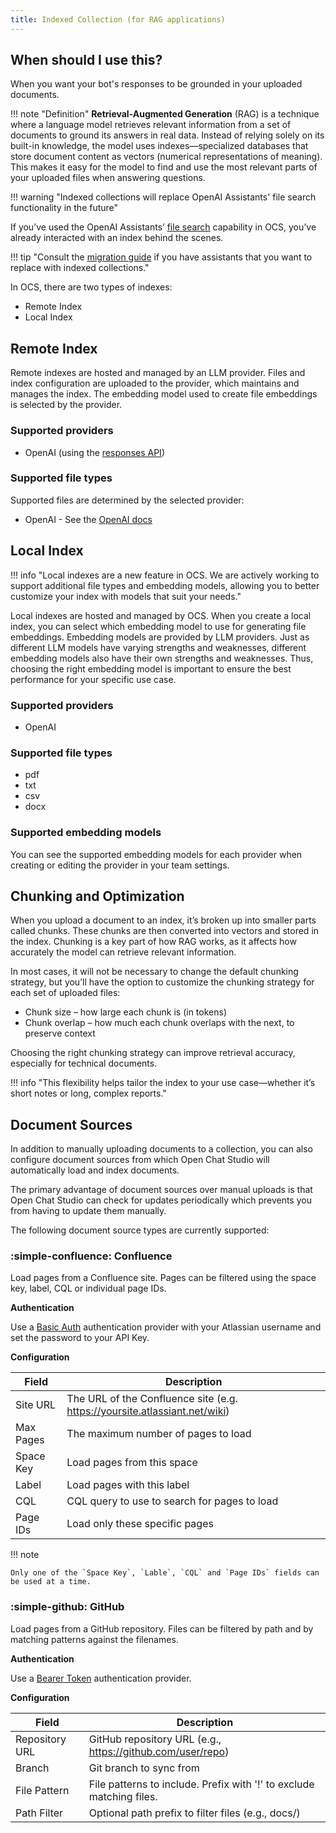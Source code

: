 ```yaml
---
title: Indexed Collection (for RAG applications)
---
```


## When should I use this?
When you want your bot's responses to be grounded in your uploaded documents.

!!! note "Definition"
    **Retrieval-Augmented Generation** (RAG) is a technique where a language model retrieves relevant information from a set of documents to ground its answers in real data. Instead of relying solely on its built-in knowledge, the model uses indexes—specialized databases that store document content as vectors (numerical representations of meaning). This makes it easy for the model to find and use the most relevant parts of your uploaded files when answering questions.

!!! warning "Indexed collections will replace OpenAI Assistants' file search functionality in the future"

If you’ve used the OpenAI Assistants’ [file search][file-search] capability in OCS, you’ve already interacted with an index behind the scenes.

!!! tip "Consult the [migration guide][migration-guide] if you have assistants that you want to replace with indexed collections."

In OCS, there are two types of indexes:

- Remote Index
- Local Index

## Remote Index
Remote indexes are hosted and managed by an LLM provider. Files and index configuration are uploaded to the provider, which maintains and manages the index. The embedding model used to create file embeddings is selected by the provider.

### Supported providers
- OpenAI (using the [responses API](https://platform.openai.com/docs/api-reference/responses))

### Supported file types
Supported files are determined by the selected provider:

- OpenAI - See the [OpenAI docs](https://platform.openai.com/docs/assistants/tools/file-search/supported-files#supported-files)


## Local Index
!!! info "Local indexes are a new feature in OCS. We are actively working to support additional file types and embedding models, allowing you to better customize your index with models that suit your needs."

Local indexes are hosted and managed by OCS. When you create a local index, you can select which embedding model to use for generating file embeddings. Embedding models are provided by LLM providers. Just as different LLM models have varying strengths and weaknesses, different embedding models also have their own strengths and weaknesses. Thus, choosing the right embedding model is important to ensure the best performance for your specific use case.

### Supported providers
- OpenAI

### Supported file types
- pdf
- txt
- csv
- docx

### Supported embedding models
You can see the supported embedding models for each provider when creating or editing the provider in your team settings.


## Chunking and Optimization
When you upload a document to an index, it’s broken up into smaller parts called chunks. These chunks are then converted into vectors and stored in the index. Chunking is a key part of how RAG works, as it affects how accurately the model can retrieve relevant information.

In most cases, it will not be necessary to change the default chunking strategy, but you’ll have the option to customize the chunking strategy for each set of uploaded files:

- Chunk size – how large each chunk is (in tokens)
- Chunk overlap – how much each chunk overlaps with the next, to preserve context

Choosing the right chunking strategy can improve retrieval accuracy, especially for technical documents.

!!! info "This flexibility helps tailor the index to your use case—whether it’s short notes or long, complex reports."

[file-search]: ../experiment/index.md#file-search
[migration-guide]: ../../how-to/migrate_from_assistant_to_collection.md

## Document Sources

In addition to manually uploading documents to a collection, you can also configure document sources from which Open Chat Studio will automatically load and index documents.

The primary advantage of document sources over manual uploads is that Open Chat Studio can check for updates periodically which prevents
you from having to update them manually.

The following document source types are currently supported:

### :simple-confluence: Confluence

Load pages from a Confluence site. Pages can be filtered using the space key, label, CQL or individual page IDs.

**Authentication**

Use a [Basic Auth](../authentication-providers.md#basic-auth) authentication provider with your Atlassian username and set the password to your API Key.

**Configuration**

| Field     | Description                                                                |
|-----------|----------------------------------------------------------------------------|
| Site URL  | The URL of the Confluence site (e.g. https://yoursite.atlassiant.net/wiki) |
| Max Pages | The maximum number of pages to load                                        |
| Space Key | Load pages from this space                                                 |
| Label     | Load pages with this label                                                 |
| CQL       | CQL query to use to search for pages to load                               |
| Page IDs  | Load only these specific pages                                             |

!!! note

    Only one of the `Space Key`, `Lable`, `CQL` and `Page IDs` fields can be used at a time.

### :simple-github: GitHub

Load pages from a GitHub repository. Files can be filtered by path and by matching patterns against the filenames.

**Authentication**

Use a [Bearer Token](../authentication-providers.md#bearer-token) authentication provider.

**Configuration**

| Field          | Description                                                          |
|----------------|----------------------------------------------------------------------|
| Repository URL | GitHub repository URL (e.g., https://github.com/user/repo)           |
| Branch         | Git branch to sync from                                              |
| File Pattern   | File patterns to include. Prefix with '!' to exclude matching files. |
| Path Filter    | Optional path prefix to filter files (e.g., docs/)                   |
